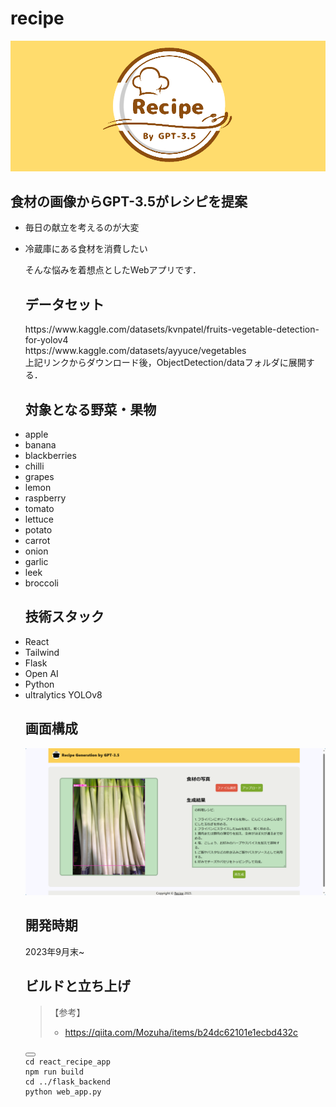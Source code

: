 <h1>recipe</h1>
<img src="images/Recipe_header.png">

<h2>食材の画像からGPT-3.5がレシピを提案</h2>
<ul>
<li>
<p>毎日の献立を考えるのが大変</p>
</li>
<li>
<p>冷蔵庫にある食材を消費したい</p>
<p>そんな悩みを着想点としたWebアプリです．</p>

<h2>データセット</h2>
https://www.kaggle.com/datasets/kvnpatel/fruits-vegetable-detection-for-yolov4 <br>
https://www.kaggle.com/datasets/ayyuce/vegetables <br>
上記リンクからダウンロード後，ObjectDetection/dataフォルダに展開する．

<h2>対象となる野菜・果物</h2>
<li>apple</li>
<li>banana</li>
<li>blackberries</li>
<li>chilli</li>
<li>grapes</li>
<li>lemon</li>
<li>raspberry</li>
<li>tomato</li>
<li>lettuce</li>
<li>potato</li>
<li>carrot</li>
<li>onion</li>
<li>garlic</li>
<li>leek</li>
<li>broccoli</li>

<h2>技術スタック</h2>
<li>React</li>
<li>Tailwind</li>
<li>Flask</li>
<li>Open AI</li>
<li>Python</li>
<li>ultralytics YOLOv8</li>

<h2>画面構成</h2>
<img src="images/demo1.png">

<h2>開発時期</h2>
<p>2023年9月末~</p>

<h2>ビルドと立ち上げ</h2>
<blockquote>
<p>【参考】</p>
<ul>
<li>
<p><a href=https://qiita.com/Mozuha/items/b24dc62101e1ecbd432c>https://qiita.com/Mozuha/items/b24dc62101e1ecbd432c</a></p>
</li>
</ul>
</blockquote>

<pre><div class="buttons"><button class="fa fa-copy clip-button" title="Copy to clipboard" aria-label="Copy to clipboard"><i class="tooltiptext"></i></button></div><code class="language-bash hljs">cd react_recipe_app
npm run build
cd ../flask_backend
python web_app.py
</code></pre>